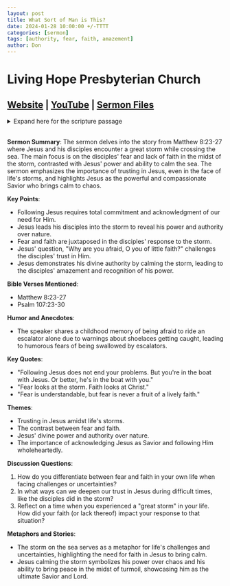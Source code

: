 ```yaml
---
layout: post
title: What Sort of Man is This?
date: 2024-01-28 10:00:00 +/-TTTT
categories: [sermon]
tags: [authority, fear, faith, amazement]
author: Don
---
```

# Living Hope Presbyterian Church 

## [Website](https://www.livinghopepresbyterian.org/) | [YouTube](https://www.youtube.com/@LivingHopePresbyterianChurch) | [Sermon Files](https://github.com/jobian-ai/LHP-Sermons/tree/f541cdd7fade61b0d743fa669909c2fa05a46ba1/sermons/24-01-28)

<details closed>
  <summary>Expand here for the scripture passage</summary>
<br/><br/><b>Matthew 8</b>
<br/><br/><i>
23 And when he got into the boat, his disciples followed him. 24 And behold, there arose a great storm on the sea, so that the boat was being swamped by the waves; but he was asleep. 25 And they went and woke him, saying, “Save us, Lord; we are perishing.” 26 And he said to them, “Why are you afraid, O you of little faith?” Then he rose and rebuked the winds and the sea, and there was a great calm. 27 And the men marveled, saying, “What sort of man is this, that even winds and sea obey him?”
<br/><br/></i>
ESV: The Holy Bible, English Standard Version ©2011 Crossway Bibles, a division of Good News Publishers.  All rights reserved.
<br/><br/>
</details>
<br/>

**Sermon Summary**:
The sermon delves into the story from Matthew 8:23-27 where Jesus and his disciples encounter a great storm while crossing the sea. The main focus is on the disciples' fear and lack of faith in the midst of the storm, contrasted with Jesus' power and ability to calm the sea. The sermon emphasizes the importance of trusting in Jesus, even in the face of life's storms, and highlights Jesus as the powerful and compassionate Savior who brings calm to chaos.

**Key Points**:
- Following Jesus requires total commitment and acknowledgment of our need for Him.
- Jesus leads his disciples into the storm to reveal his power and authority over nature.
- Fear and faith are juxtaposed in the disciples' response to the storm.
- Jesus' question, "Why are you afraid, O you of little faith?" challenges the disciples' trust in Him.
- Jesus demonstrates his divine authority by calming the storm, leading to the disciples' amazement and recognition of his power.

**Bible Verses Mentioned**:
- Matthew 8:23-27
- Psalm 107:23-30

**Humor and Anecdotes**:
- The speaker shares a childhood memory of being afraid to ride an escalator alone due to warnings about shoelaces getting caught, leading to humorous fears of being swallowed by escalators.

**Key Quotes**:
- "Following Jesus does not end your problems. But you're in the boat with Jesus. Or better, he's in the boat with you."
- "Fear looks at the storm. Faith looks at Christ."
- "Fear is understandable, but fear is never a fruit of a lively faith."

**Themes**:
- Trusting in Jesus amidst life's storms.
- The contrast between fear and faith.
- Jesus' divine power and authority over nature.
- The importance of acknowledging Jesus as Savior and following Him wholeheartedly.

**Discussion Questions**:
1. How do you differentiate between fear and faith in your own life when facing challenges or uncertainties?
2. In what ways can we deepen our trust in Jesus during difficult times, like the disciples did in the storm?
3. Reflect on a time when you experienced a "great storm" in your life. How did your faith (or lack thereof) impact your response to that situation?

**Metaphors and Stories**:
- The storm on the sea serves as a metaphor for life's challenges and uncertainties, highlighting the need for faith in Jesus to bring calm.
- Jesus calming the storm symbolizes his power over chaos and his ability to bring peace in the midst of turmoil, showcasing him as the ultimate Savior and Lord.
